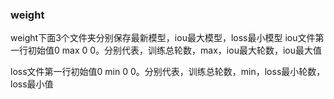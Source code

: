 ### weight
weight下面3个文件夹分别保存最新模型，iou最大模型，loss最小模型
iou文件第一行初始值0 max 0 0。分别代表，训练总轮数，max，iou最大轮数，iou最大值

loss文件第一行初始值0 min 0 0。分别代表，训练总轮数，min，loss最小轮数，loss最小值